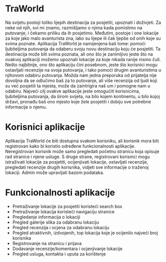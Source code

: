 # TraWorld

Na svijetu postoji toliko lijepih destinacija za posjetiti, upoznati i doživjeti. Za neke od njih, svi mi znamo, razmišljamo o njima kada pomislimo na putovanje, i čekamo priliku da ih posjetimo. Međutim, postoje i one lokacije za koje jako malo avanturista zna, iako su lijepe ili čak ljepše od onih koje su svima poznate. Aplikacija TraWorld je namijenjena baš tome: pomoći ljubiteljima putovanja da odaberu svoju novu destinaciju koju će posjetiti. Ta destinacija može biti svima poznata, ali ono što je zanimljivo jeste što na ovakvoj aplikaciji možemo upoznati lokacije za koje nikada ranije nismo čuli. Nešto najbitnije, ono što aplikaciju čini posebnom, jeste što korisnici mogu ostavljati recenzije na svoja putovanja, i tako pomoći drugim avanturistima u njihovom odabiru putovanja. Možda nam jedna preporuka od prijatelja nije dovoljna da se odlučimo baš za to putovanje, ali više recenzija od ljudi koji su već posjetili ta mjesta, može da zaintrigira naš um i pomogne nam u odabiru. Najveći cilj ovakve aplikacije jeste omogućiti korisnicima, ljubiteljima putovanja, da širom svijeta, na bilo kojem kontinentu, u bilo kojoj državi, pronađu baš ono mjesto koje žele posjetiti i dobiju sve potrebne informacije o njemu.
 
 
# Korisnici aplikacije
Aplikacija TraWorld će biti dostupna svakom korisniku, ali korisnik mora biti registrovan kako bi koristio određene funkcionalnosti aplikacije. Neregistrovan korisnik može samo pregledati početnu stranicu koja opisuje rad stranice i njene usluge. S druge strane, registrovani korisnici mogu istraživati lokacije za posjetiti, ocijenjivati lokacije, ostavljati recenzije, pregledati recenzije drugih korisnika, vidjeti sve informacije o traženoj lokaciji. Admin može upravljati bazom podataka.

# Funkcionalnosti aplikacije
- Pretraživanje lokacije za posjetiti koristeći search box
- Pretraživanje lokacija koristeći navigaciju stranice
- Pregledanje informacija o lokaciji 
- Pregled galerije slika za odabranu lokaciju
- Pregled recenzija i ocjena za odabranu lokaciju
- Pregled atraktivnih, izdvojenih, top lokacija koje je ocijenilo najveći broj korisnika
- Registrovanje na stranicu i prijava
- Dodavanje recenzije/komentara i ocjenjivanje lokacije
- Pregled usluga, kontakta i uputa za korištenje



